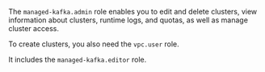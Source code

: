 The `managed-kafka.admin` role enables you to edit and delete clusters, view information about clusters, runtime logs, and quotas, as well as manage cluster access.

To create clusters, you also need the `vpc.user` role.

It includes the `managed-kafka.editor` role.